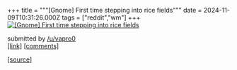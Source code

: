 +++
title = """[Gnome] First time stepping into rice fields"""
date = 2024-11-09T10:31:26.000Z
tags = ["reddit","wm"]
+++
[![[Gnome] First time stepping into rice fields](https://b.thumbs.redditmedia.com/3MpQnmIPDsubwkuRp3HlQ8i2d1NWdcnNV-pvB99W2HE.jpg "[Gnome] First time stepping into rice fields")](https://www.reddit.com/r/unixporn/comments/1gn7b1s/gnome_first_time_stepping_into_rice_fields/)

submitted by [/u/vapro0](https://www.reddit.com/user/vapro0)  
[\[link\]](https://www.reddit.com/gallery/1gn7b1s) [\[comments\]](https://www.reddit.com/r/unixporn/comments/1gn7b1s/gnome_first_time_stepping_into_rice_fields/)

[[source]](https://www.reddit.com/r/unixporn/comments/1gn7b1s/gnome_first_time_stepping_into_rice_fields/)
